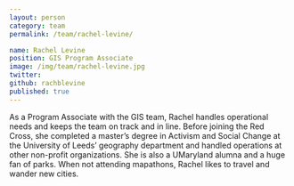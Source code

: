 ```yaml
---
layout: person
category: team
permalink: /team/rachel-levine/

name: Rachel Levine
position: GIS Program Associate
image: /img/team/rachel-levine.jpg
twitter:
github: rachblevine
published: true
---
```


As a Program Associate with the GIS team, Rachel handles operational needs and keeps the team on track and in line. Before joining the Red Cross, she completed a master’s degree in Activism and Social Change at the University of Leeds’ geography department and handled operations at other non-profit organizations. She is also a UMaryland alumna and a huge fan of parks. When not attending mapathons, Rachel likes to travel and wander new cities.
